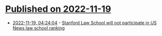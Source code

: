 # [Published on 2022-11-19](index.md)

* [2022-11-19, 04:24:04](https://news.ycombinator.com/item?id=33666913) - [Stanford Law School will not participate in US News law school ranking](https://law.stanford.edu/press/stanford-law-school-will-not-participate-in-us-news-law-school-ranking/)

